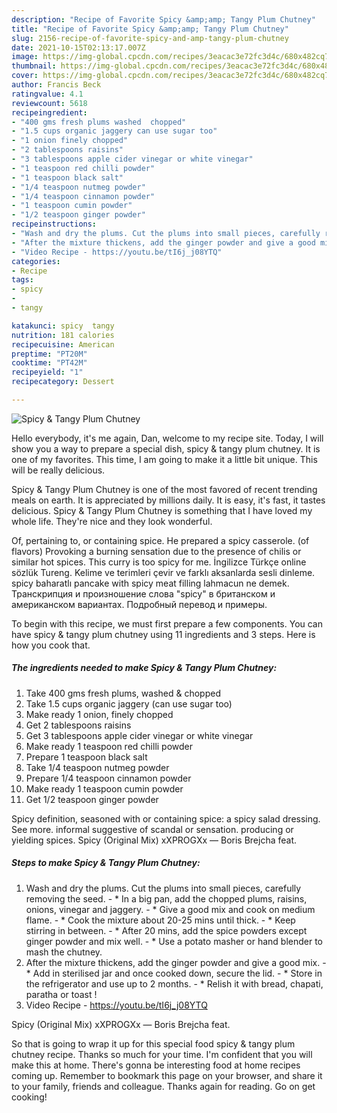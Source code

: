 ```yaml
---
description: "Recipe of Favorite Spicy &amp;amp; Tangy Plum Chutney"
title: "Recipe of Favorite Spicy &amp;amp; Tangy Plum Chutney"
slug: 2156-recipe-of-favorite-spicy-and-amp-tangy-plum-chutney
date: 2021-10-15T02:13:17.007Z
image: https://img-global.cpcdn.com/recipes/3eacac3e72fc3d4c/680x482cq70/spicy-tangy-plum-chutney-recipe-main-photo.jpg
thumbnail: https://img-global.cpcdn.com/recipes/3eacac3e72fc3d4c/680x482cq70/spicy-tangy-plum-chutney-recipe-main-photo.jpg
cover: https://img-global.cpcdn.com/recipes/3eacac3e72fc3d4c/680x482cq70/spicy-tangy-plum-chutney-recipe-main-photo.jpg
author: Francis Beck
ratingvalue: 4.1
reviewcount: 5618
recipeingredient:
- "400 gms fresh plums washed  chopped"
- "1.5 cups organic jaggery can use sugar too"
- "1 onion finely chopped"
- "2 tablespoons raisins"
- "3 tablespoons apple cider vinegar or white vinegar"
- "1 teaspoon red chilli powder"
- "1 teaspoon black salt"
- "1/4 teaspoon nutmeg powder"
- "1/4 teaspoon cinnamon powder"
- "1 teaspoon cumin powder"
- "1/2 teaspoon ginger powder"
recipeinstructions:
- "Wash and dry the plums. Cut the plums into small pieces, carefully removing the seed. * In a big pan, add the chopped plums, raisins, onions, vinegar and jaggery. * Give a good mix and cook on medium flame. * Cook the mixture about 20-25 mins until thick. * Keep stirring in between. * After 20 mins, add the spice powders except ginger powder and mix well. * Use a potato masher or hand blender to mash the chutney."
- "After the mixture thickens, add the ginger powder and give a good mix. * Add in sterilised jar and once cooked down, secure the lid. * Store in the refrigerator and use up to 2 months. * Relish it with bread, chapati, paratha or toast !"
- "Video Recipe - https://youtu.be/tI6j_j08YTQ"
categories:
- Recipe
tags:
- spicy
- 
- tangy

katakunci: spicy  tangy 
nutrition: 181 calories
recipecuisine: American
preptime: "PT20M"
cooktime: "PT42M"
recipeyield: "1"
recipecategory: Dessert

---
```



![Spicy &amp; Tangy Plum Chutney](https://img-global.cpcdn.com/recipes/3eacac3e72fc3d4c/680x482cq70/spicy-tangy-plum-chutney-recipe-main-photo.jpg)

Hello everybody, it's me again, Dan, welcome to my recipe site. Today, I will show you a way to prepare a special dish, spicy &amp; tangy plum chutney. It is one of my favorites. This time, I am going to make it a little bit unique. This will be really delicious.

Spicy &amp; Tangy Plum Chutney is one of the most favored of recent trending meals on earth. It is appreciated by millions daily. It is easy, it's fast, it tastes delicious. Spicy &amp; Tangy Plum Chutney is something that I have loved my whole life. They're nice and they look wonderful.

Of, pertaining to, or containing spice. He prepared a spicy casserole. (of flavors) Provoking a burning sensation due to the presence of chilis or similar hot spices. This curry is too spicy for me. İngilizce Türkçe online sözlük Tureng. Kelime ve terimleri çevir ve farklı aksanlarda sesli dinleme. spicy baharatlı pancake with spicy meat filling lahmacun ne demek. Транскрипция и произношение слова &#34;spicy&#34; в британском и американском вариантах. Подробный перевод и примеры.


To begin with this recipe, we must first prepare a few components. You can have spicy &amp; tangy plum chutney using 11 ingredients and 3 steps. Here is how you cook that.

<!--inarticleads1-->

##### The ingredients needed to make Spicy &amp; Tangy Plum Chutney:

1. Take 400 gms fresh plums, washed &amp; chopped
1. Take 1.5 cups organic jaggery (can use sugar too)
1. Make ready 1 onion, finely chopped
1. Get 2 tablespoons raisins
1. Get 3 tablespoons apple cider vinegar or white vinegar
1. Make ready 1 teaspoon red chilli powder
1. Prepare 1 teaspoon black salt
1. Take 1/4 teaspoon nutmeg powder
1. Prepare 1/4 teaspoon cinnamon powder
1. Make ready 1 teaspoon cumin powder
1. Get 1/2 teaspoon ginger powder


Spicy definition, seasoned with or containing spice: a spicy salad dressing. See more. informal suggestive of scandal or sensation. producing or yielding spices. Spicy (Original Mix) xXPROGXx — Boris Brejcha feat. 

<!--inarticleads2-->

##### Steps to make Spicy &amp; Tangy Plum Chutney:

1. Wash and dry the plums. Cut the plums into small pieces, carefully removing the seed. - * In a big pan, add the chopped plums, raisins, onions, vinegar and jaggery. - * Give a good mix and cook on medium flame. - * Cook the mixture about 20-25 mins until thick. - * Keep stirring in between. - * After 20 mins, add the spice powders except ginger powder and mix well. - * Use a potato masher or hand blender to mash the chutney.
1. After the mixture thickens, add the ginger powder and give a good mix. - * Add in sterilised jar and once cooked down, secure the lid. - * Store in the refrigerator and use up to 2 months. - * Relish it with bread, chapati, paratha or toast !
1. Video Recipe - https://youtu.be/tI6j_j08YTQ


Spicy (Original Mix) xXPROGXx — Boris Brejcha feat. 

So that is going to wrap it up for this special food spicy &amp; tangy plum chutney recipe. Thanks so much for your time. I'm confident that you will make this at home. There's gonna be interesting food at home recipes coming up. Remember to bookmark this page on your browser, and share it to your family, friends and colleague. Thanks again for reading. Go on get cooking!
